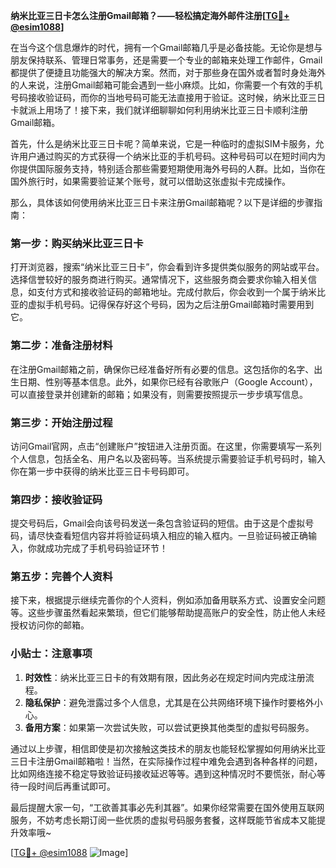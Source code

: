 **纳米比亚三日卡怎么注册Gmail邮箱？——轻松搞定海外邮件注册[[TG💪+ @esim1088](https://t.me/s/esim1088)]**

在当今这个信息爆炸的时代，拥有一个Gmail邮箱几乎是必备技能。无论你是想与朋友保持联系、管理日常事务，还是需要一个专业的邮箱来处理工作邮件，Gmail都提供了便捷且功能强大的解决方案。然而，对于那些身在国外或者暂时身处海外的人来说，注册Gmail邮箱可能会遇到一些小麻烦。比如，你需要一个有效的手机号码接收验证码，而你的当地号码可能无法直接用于验证。这时候，纳米比亚三日卡就派上用场了！接下来，我们就详细聊聊如何利用纳米比亚三日卡顺利注册Gmail邮箱。

首先，什么是纳米比亚三日卡呢？简单来说，它是一种临时的虚拟SIM卡服务，允许用户通过购买的方式获得一个纳米比亚的手机号码。这种号码可以在短时间内为你提供国际服务支持，特别适合那些需要短期使用海外号码的人群。比如，当你在国外旅行时，如果需要验证某个账号，就可以借助这张虚拟卡完成操作。

那么，具体该如何使用纳米比亚三日卡来注册Gmail邮箱呢？以下是详细的步骤指南：

### 第一步：购买纳米比亚三日卡

打开浏览器，搜索“纳米比亚三日卡”，你会看到许多提供类似服务的网站或平台。选择信誉较好的服务商进行购买。通常情况下，这些服务商会要求你输入相关信息，如支付方式和接收验证码的邮箱地址。完成付款后，你会收到一个属于纳米比亚的虚拟手机号码。记得保存好这个号码，因为之后注册Gmail邮箱时需要用到它。

### 第二步：准备注册材料

在注册Gmail邮箱之前，确保你已经准备好所有必要的信息。这包括你的名字、出生日期、性别等基本信息。此外，如果你已经有谷歌账户（Google Account），可以直接登录并创建新的邮箱；如果没有，则需要按照提示一步步填写信息。

### 第三步：开始注册过程

访问Gmail官网，点击“创建账户”按钮进入注册页面。在这里，你需要填写一系列个人信息，包括全名、用户名以及密码等。当系统提示需要验证手机号码时，输入你在第一步中获得的纳米比亚三日卡号码即可。

### 第四步：接收验证码

提交号码后，Gmail会向该号码发送一条包含验证码的短信。由于这是个虚拟号码，请尽快查看短信内容并将验证码填入相应的输入框内。一旦验证码被正确输入，你就成功完成了手机号码验证环节！

### 第五步：完善个人资料

接下来，根据提示继续完善你的个人资料，例如添加备用联系方式、设置安全问题等。这些步骤虽然看起来繁琐，但它们能够帮助提高账户的安全性，防止他人未经授权访问你的邮箱。

### 小贴士：注意事项

1. **时效性**：纳米比亚三日卡的有效期有限，因此务必在规定时间内完成注册流程。
2. **隐私保护**：避免泄露过多个人信息，尤其是在公共网络环境下操作时要格外小心。
3. **备用方案**：如果第一次尝试失败，可以尝试更换其他类型的虚拟号码服务。

通过以上步骤，相信即使是初次接触这类技术的朋友也能轻松掌握如何用纳米比亚三日卡注册Gmail邮箱啦！当然，在实际操作过程中难免会遇到各种各样的问题，比如网络连接不稳定导致验证码接收延迟等等。遇到这种情况时不要慌张，耐心等待一段时间后再重试即可。

最后提醒大家一句，“工欲善其事必先利其器”。如果你经常需要在国外使用互联网服务，不妨考虑长期订阅一些优质的虚拟号码服务套餐，这样既能节省成本又能提升效率哦~

[[TG💪+ @esim1088](https://t.me/s/esim1088) ![Image](https://i.postimg.cc/4NQfJmqS/Snipaste-2025-05-13-00-14-12.png)]